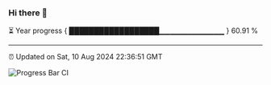 ### Hi there 👋

⏳ Year progress { ██████████████████▁▁▁▁▁▁▁▁▁▁▁▁ } 60.91 %

---

⏰ Updated on Sat, 10 Aug 2024 22:36:51 GMT

![Progress Bar CI](https://github.com/IshwaranRudhara/GIT-ACTION/workflows/Progress%20Bar%20CI/badge.svg)
